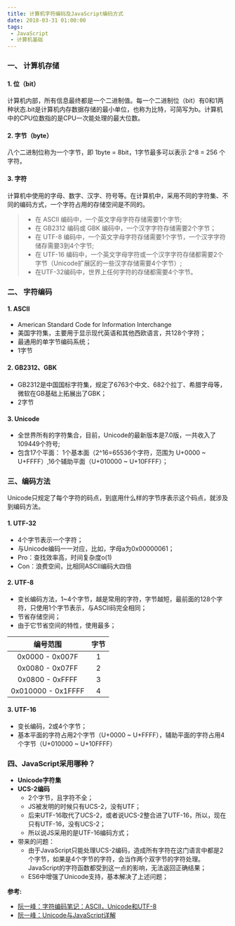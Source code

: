 ```yaml
---
title: 计算机字符编码及JavaScript编码方式
date: 2018-03-31 01:00:00
tags:
 - JavaScript
 - 计算机基础
---
```


### 一、 计算机存储
#### 1. 位（bit）   
计算机内部，所有信息最终都是一个二进制值。每一个二进制位（bit）有0和1两种状态.bit是计算机内存数据存储的最小单位，也称为比特，可简写为b。计算机中的CPU位数指的是CPU一次能处理的最大位数。
#### 2. 字节（byte）     
八个二进制位称为一个字节，即 1byte = 8bit，1字节最多可以表示 2^8 = 256 个字符。
#### 3. 字符     
计算机中使用的字母、数字、汉字、符号等。在计算机中，采用不同的字符集、不同的编码方式，一个字符占用的存储空间是不同的。    
> - 在 ASCII 编码中，一个英文字母字符存储需要1个字节;
> - 在 GB2312 编码或 GBK 编码中，一个汉字字符存储需要2个字节；
> - 在 UTF-8 编码中，一个英文字母字符存储需要1个字节，一个汉字字符储存需要3到4个字节;
> - 在 UTF-16 编码中，一个英文字母字符或一个汉字字符存储都需要2个字节（Unicode扩展区的一些汉字存储需要4个字节）;
> - 在UTF-32编码中，世界上任何字符的存储都需要4个字节。

### 二、 字符编码
#### 1. ASCII    
- American Standard Code for Information Interchange
- 美国字符集，主要用于显示现代英语和其他西欧语言，共128个字符；
- 最通用的单字节编码系统；
- 1字节
#### 2. GB2312、GBK   
- GB2312是中国国标字符集，规定了6763个中文、682个拉丁、希腊字母等， 微软在GB基础上拓展出了GBK；
- 2字节
#### 3. Unicode  
- 全世界所有的字符集合，目前，Unicode的最新版本是7.0版，一共收入了109449个符号;
- 包含17个平面：
     1个基本面（2^16=65536个字符，范围为 U+0000 ~ U+FFFF）,16个辅助平面（U+010000 ~ U+10FFFF）；

### 三、编码方法
Unicode只规定了每个字符的码点，到底用什么样的字节序表示这个码点，就涉及到编码方法。
#### 1. UTF-32    
- 4个字节表示一个字符；
- 与Unicode编码一一对应，比如，字母a为0x00000061；
- Pro：查找效率高，时间复杂度o(1)
- Con：浪费空间，比相同ASCII编码大四倍
#### 2. UTF-8
- 变长编码方法，1~4个字节，越是常用的字符，字节越短，最前面的128个字符，只使用1个字节表示，与ASCII码完全相同；
- 节省存储空间；
- 由于它节省空间的特性，使用最多；

编号范围 | 字节
:---: |:---:
0x0000 - 0x007F | 1
0x0080 - 0x07FF | 2
0x0800 - 0xFFFF | 3
0x010000 - 0x1FFFF | 4

#### 3. UTF-16
- 变长编码，2或4个字节；
- 基本平面的字符占用2个字节（U+0000 ~ U+FFFF），辅助平面的字符占用4个字节（U+010000 ~ U+10FFFF）

### 四、JavaScript采用哪种？
- **Unicode字符集**
- **UCS-2编码**
    - 2个字节，且字符不全；
    - JS被发明的时候只有UCS-2，没有UTF；
    - 后来UTF-16取代了UCS-2，或者说UCS-2整合进了UTF-16，所以，现在只有UTF-16，没有UCS-2；
    - 所以说JS采用的是UTF-16编码方式；
- 带来的问题：
    - 由于JavaScript只能处理UCS-2编码，造成所有字符在这门语言中都是2个字节，如果是4个字节的字符，会当作两个双字节的字符处理。JavaScript的字符函数都受到这一点的影响，无法返回正确结果；
    - ES6中增强了Unicode支持，基本解决了上述问题；

**参考:**
- [阮一峰：字符编码笔记：ASCII，Unicode和UTF-8](http://www.ruanyifeng.com/blog/2007/10/ascii_unicode_and_utf-8.html)
- [阮一峰：Unicode与JavaScript详解](http://www.ruanyifeng.com/blog/2014/12/unicode.html)